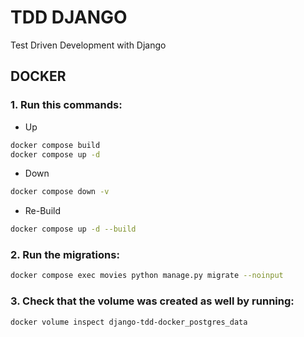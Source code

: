 # TDD DJANGO
Test Driven Development with Django

## DOCKER
### 1. Run this commands:
- Up
```bash
docker compose build
docker compose up -d
```
- Down
```bash
docker compose down -v
```

- Re-Build
```bash
docker compose up -d --build
```

### 2. Run the migrations:
```bash
docker compose exec movies python manage.py migrate --noinput
```

### 3. Check that the volume was created as well by running:
```bash
docker volume inspect django-tdd-docker_postgres_data
```